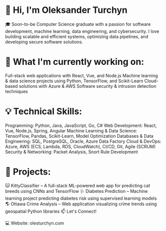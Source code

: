 # 👋 Hi, I'm Oleksander Turchyn
🎓 Soon-to-be Computer Science graduate with a passion for software development, machine learning, data engineering, and cybersecurity. I love building scalable and efficient systems, optimizing data pipelines, and developing secure software solutions.

# 🌱 What I'm currently working on:

Full-stack web applications with React, Vue, and Node.js
Machine learning & data science projects using Python, TensorFlow, and Scikit-Learn
Cloud-based solutions with Azure & AWS
Software security & intrusion detection techniques

# 💡 Technical Skills:

Programming: Python, Java, JavaScript, Go, C#
Web Development: React, Vue, Node.js, Spring, Angular
Machine Learning & Data Science: TensorFlow, Pandas, Scikit-Learn, Model Optimization
Databases & Data Engineering: SQL, PostgreSQL, Oracle, Azure Data Factory
Cloud & DevOps: Azure, AWS (ECS, Lambda, RDS, CloudWatch), CI/CD, Git, Agile (SCRUM)
Security & Networking: Packet Analysis, Snort Rule Development

# 🚀 Projects:

🐱 KittyClassifier – A full-stack ML-powered web app for predicting cat breeds using CNNs and TensorFlow
🩺 Diabetes Prediction – Machine learning project predicting diabetes risk using supervised learning models
🌎 Ottawa Crime Analysis – Web application visualizing crime trends using geospatial Python libraries
📫 Let's Connect!

💻 Website: olesturchyn.com
